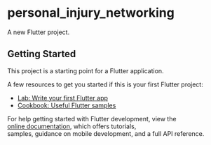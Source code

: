 # personal_injury_networking
   
A new Flutter project.   
     
## Getting Started               
    
This project is a starting point for a Flutter application.          
   
A few resources to get you started if this is your first Flutter project:     
  
- [Lab: Write your first Flutter app](https://docs.flutter.dev/get-started/codelab)     
- [Cookbook: Useful Flutter samples](https://docs.flutter.dev/cookbook)   
   
For help getting started with Flutter development, view the    
[online documentation](https://docs.flutter.dev/), which offers tutorials,  
samples, guidance on mobile development, and a full API reference. 
